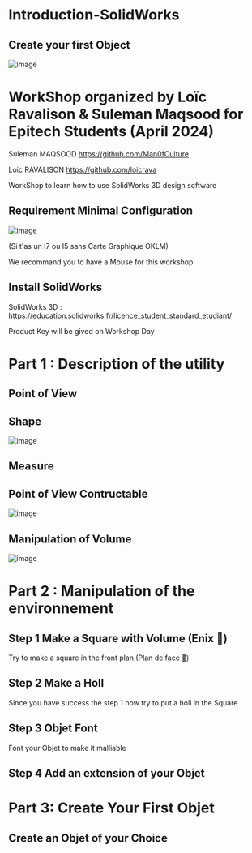 # Introduction-SolidWorks
## Create your first Object

![image](https://github.com/loicrava/Introduction-SolidWorks/assets/114694290/e5ed4afd-c956-4d6d-98a3-08253febab7d)

# WorkShop organized by Loïc Ravalison & Suleman Maqsood for Epitech Students (April 2024)

Suleman MAQSOOD https://github.com/Man0fCulture

Loic RAVALISON https://github.com/loicrava

WorkShop to learn how to use SolidWorks 3D design software

## Requirement Minimal Configuration

![image](https://github.com/loicrava/Introduction-SolidWorks/assets/114694290/e655f7b9-4419-4660-b271-aea3081213a8)

(Si t'as un I7 ou I5 sans Carte Graphique OKLM)

We recommand you to have a Mouse for this workshop

## Install SolidWorks

SolidWorks 3D : https://education.solidworks.fr/licence_student_standard_etudiant/

Product Key will be gived on Workshop Day

# Part 1 : Description of the utility

## Point of View



## Shape

![image](https://github.com/loicrava/Introduction-SolidWorks/assets/114578137/5e15668d-21a7-4632-a6e8-13066ea74190)

## Measure



## Point of View Contructable

![image](https://github.com/loicrava/Introduction-SolidWorks/assets/114578137/d2bac447-479b-41ef-baf3-5cc2ba808f4a)

## Manipulation of Volume

![image](https://github.com/loicrava/Introduction-SolidWorks/assets/114578137/2b864137-84d1-4a1d-a217-255bfe73ec34)

# Part 2 : Manipulation of the environnement

## Step 1 Make a Square with Volume (Enix 👷)

Try to make a square in the front plan (Plan de face 🥖)

## Step 2 Make a Holl 

Since you have success the step 1 now try to put a holl in the Square

## Step 3 Objet Font

Font your Objet to make it malliable

## Step 4 Add an extension of your Objet

# Part 3: Create Your First Objet

## Create an Objet of your Choice


